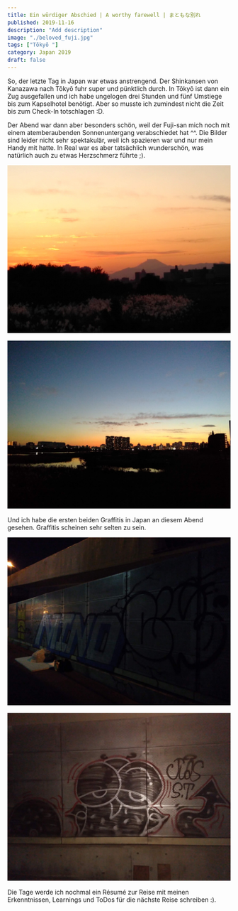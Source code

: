 ```yaml
---
title: Ein würdiger Abschied | A worthy farewell | まともな別れ
published: 2019-11-16
description: "Add description"
image: "./beloved_fuji.jpg"
tags: ["Tōkyō "]
category: Japan 2019
draft: false
---
```


So, der letzte Tag in Japan war etwas anstrengend. Der Shinkansen von Kanazawa nach Tōkyō fuhr super und pünktlich durch. In Tōkyō ist dann ein Zug ausgefallen und ich habe ungelogen drei Stunden und fünf Umstiege bis zum Kapselhotel benötigt. Aber so musste ich zumindest nicht die Zeit bis zum Check-In totschlagen :D.

Der Abend war dann aber besonders schön, weil der Fuji-san mich noch mit einem atemberaubenden Sonnenuntergang verabschiedet hat ^^. Die Bilder sind leider nicht sehr spektakulär, weil ich spazieren war und nur mein Handy mit hatte. In Real war es aber tatsächlich wunderschön, was natürlich auch zu etwas Herzschmerz führte ;). 

![Beloved Fuji](./beloved_fuji.jpg)

![Tōkyō Skyline](./tokyo_skyline.jpg)

Und ich habe die ersten beiden Graffitis in Japan an diesem Abend gesehen. Graffitis scheinen sehr selten zu sein.  

![Grafitti one](./graffiti_one.jpg)

![Grafitti two](./graffiti_two.jpg)

Die Tage werde ich nochmal ein Résumé zur Reise mit meinen Erkenntnissen, Learnings und ToDos für die nächste Reise schreiben :). 


